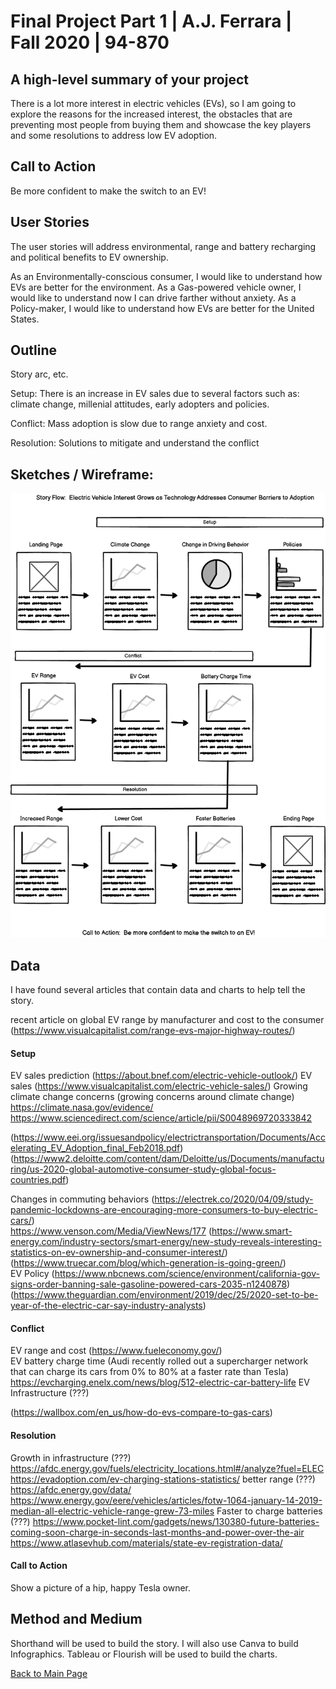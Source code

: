 
# Final Project Part 1 | A.J. Ferrara | Fall 2020 | 94-870

## A high-level summary of your project
There is a lot more interest in electric vehicles (EVs), so I am going to explore the reasons for the increased interest,  the obstacles that are preventing most people from buying them and showcase the key players and some resolutions to address low EV adoption.

## Call to Action
Be more confident to make the switch to an EV!

## User Stories
The user stories will address environmental, range and battery recharging and political benefits to EV ownership.

As an Environmentally-conscious consumer, I would like to understand how EVs are better for the environment.
As a Gas-powered vehicle owner, I would like to understand now I can drive farther without anxiety.
As a Policy-maker, I would like to understand how EVs are better for the United States.

## Outline 
Story arc, etc.

 Setup:  There is an increase in EV sales due to several factors such as: climate change, millenial attitudes, early adopters and policies.
 
 Conflict:  Mass adoption is slow due to range anxiety and cost.
 
 Resolution:  Solutions to mitigate and understand the conflict

 
## Sketches / Wireframe:


<img src="final project part 1 wf.png" width="600"/>



## Data
I have found several articles that contain data and charts to help tell the story.

recent article on global EV range by manufacturer and cost to the consumer  (https://www.visualcapitalist.com/range-evs-major-highway-routes/)

#### Setup
EV sales prediction (https://about.bnef.com/electric-vehicle-outlook/) 
EV sales (https://www.visualcapitalist.com/electric-vehicle-sales/) 
Growing climate change concerns (growing concerns around climate change) \
https://climate.nasa.gov/evidence/ \
https://www.sciencedirect.com/science/article/pii/S0048969720333842 

(https://www.eei.org/issuesandpolicy/electrictransportation/Documents/Accelerating_EV_Adoption_final_Feb2018.pdf) \
(https://www2.deloitte.com/content/dam/Deloitte/us/Documents/manufacturing/us-2020-global-automotive-consumer-study-global-focus-countries.pdf) 


Changes in commuting behaviors (https://electrek.co/2020/04/09/study-pandemic-lockdowns-are-encouraging-more-consumers-to-buy-electric-cars/) \
https://www.venson.com/Media/ViewNews/177 
(https://www.smart-energy.com/industry-sectors/smart-energy/new-study-reveals-interesting-statistics-on-ev-ownership-and-consumer-interest/) \
(https://www.truecar.com/blog/which-generation-is-going-green/) \
EV Policy (https://www.nbcnews.com/science/environment/california-gov-signs-order-banning-sale-gasoline-powered-cars-2035-n1240878) \
(https://www.theguardian.com/environment/2019/dec/25/2020-set-to-be-year-of-the-electric-car-say-industry-analysts)

#### Conflict
EV range and cost (https://www.fueleconomy.gov/) \
EV battery charge time (Audi recently rolled out a supercharger network that can charge its cars from 0% to 80% at a faster rate than Tesla) \
https://evcharging.enelx.com/news/blog/512-electric-car-battery-life
EV Infrastructure (???)

(https://wallbox.com/en_us/how-do-evs-compare-to-gas-cars)

#### Resolution
Growth in infrastructure (???) \
https://afdc.energy.gov/fuels/electricity_locations.html#/analyze?fuel=ELEC
https://evadoption.com/ev-charging-stations-statistics/
better range (???) \
https://afdc.energy.gov/data/
https://www.energy.gov/eere/vehicles/articles/fotw-1064-january-14-2019-median-all-electric-vehicle-range-grew-73-miles
Faster to charge batteries (???)
https://www.pocket-lint.com/gadgets/news/130380-future-batteries-coming-soon-charge-in-seconds-last-months-and-power-over-the-air
https://www.atlasevhub.com/materials/state-ev-registration-data/

#### Call to Action
Show a picture of a hip, happy Tesla owner.


## Method and Medium
Shorthand will be used to build the story.  I will also use Canva to build Infographics.  Tableau or Flourish will be used to build the charts.

[Back to Main Page](https://ajferrara.github.io/Telling.Stories.with.Data/)
